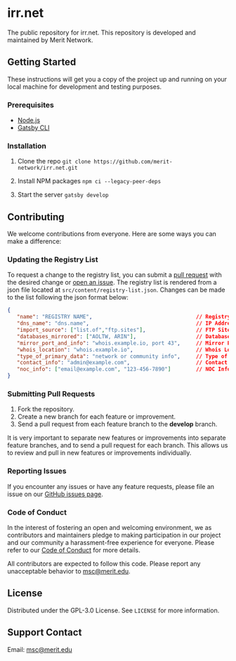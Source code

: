 # irr.net

The public repository for irr.net. This repository is developed and maintained by Merit Network.

## Getting Started

These instructions will get you a copy of the project up and running on your local machine for development and testing purposes.

### Prerequisites

- [Node.js](https://nodejs.org/en/learn/getting-started/how-to-install-nodejs)
- [Gatsby CLI](https://www.gatsbyjs.com/docs/reference/gatsby-cli/)

### Installation

1. Clone the repo
   `git clone https://github.com/merit-network/irr.net.git`

2. Install NPM packages
   `npm ci --legacy-peer-deps`

3. Start the server
   `gatsby develop`

## Contributing

We welcome contributions from everyone. Here are some ways you can make a difference:

### Updating the Registry List

To request a change to the registry list, you can submit a [pull request](#submitting-pull-requests) with the desired change or [open an issue](https://github.com/merit-network/irr.net/issues).
The registry list is rendered from a json file located at `src/content/registry-list.json`. 
Changes can be made to the list following the json format below:

```json
{
   "name": "REGISTRY NAME",                                 // Registry Name / Source
   "dns_name": "dns.name",                                  // IP Address or DNS Name
   "import_source": ["list.of","ftp.sites"],                // FTP Site - list
   "databases_mirrored": ["AOLTW, ARIN"],                   // Databases Mirrored - list
   "mirror_port_and_info": "whois.example.io, port 43",     // Mirror Port and Info
   "whois_location": "whois.example.io",                    // Whois Location
   "type_of_primary_data": "network or community info",     // Type of Primary Data
   "contact_info": "admin@example.com",                     // Contact Info
   "noc_info": ["email@example.com", "123-456-7890"]        // NOC Info - list
}
```


### Submitting Pull Requests

1. Fork the repository.
2. Create a new branch for each feature or improvement.
3. Send a pull request from each feature branch to the **develop** branch.

It is very important to separate new features or improvements into separate feature branches, and to send a pull request for each branch. This allows us to review and pull in new features or improvements individually.

### Reporting Issues

If you encounter any issues or have any feature requests, please file an issue on our [GitHub issues page](https://github.com/merit-network/irr.net/issues).

### Code of Conduct

In the interest of fostering an open and welcoming environment, we as contributors and maintainers pledge to making participation in our project and our community a harassment-free experience for everyone. Please refer to our [Code of Conduct](CODE_OF_CONDUCT.md) for more details.

All contributors are expected to follow this code. Please report any unacceptable behavior to [msc@merit.edu](mailto:msc@merit.edu).

## License

Distributed under the GPL-3.0 License. See `LICENSE` for more information.

## Support Contact

Email: [msc@merit.edu](mailto:msc@merit.edu)
